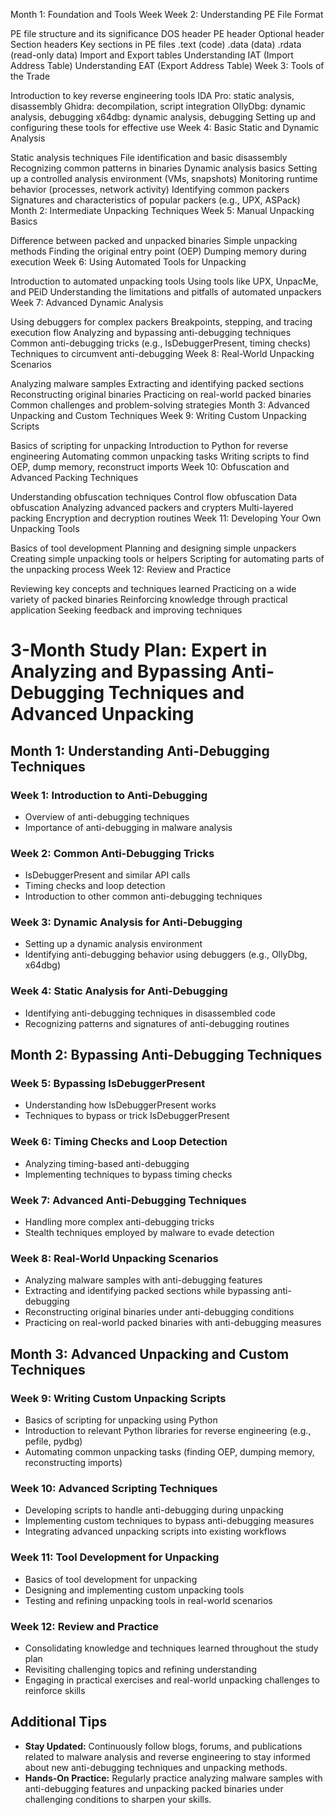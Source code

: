 Month 1: Foundation and Tools
Week 
Week 2: Understanding PE File Format

PE file structure and its significance
DOS header
PE header
Optional header
Section headers
Key sections in PE files
.text (code)
.data (data)
.rdata (read-only data)
Import and Export tables
Understanding IAT (Import Address Table)
Understanding EAT (Export Address Table)
Week 3: Tools of the Trade

Introduction to key reverse engineering tools
IDA Pro: static analysis, disassembly
Ghidra: decompilation, script integration
OllyDbg: dynamic analysis, debugging
x64dbg: dynamic analysis, debugging
Setting up and configuring these tools for effective use
Week 4: Basic Static and Dynamic Analysis

Static analysis techniques
File identification and basic disassembly
Recognizing common patterns in binaries
Dynamic analysis basics
Setting up a controlled analysis environment (VMs, snapshots)
Monitoring runtime behavior (processes, network activity)
Identifying common packers
Signatures and characteristics of popular packers (e.g., UPX, ASPack)
Month 2: Intermediate Unpacking Techniques
Week 5: Manual Unpacking Basics

Difference between packed and unpacked binaries
Simple unpacking methods
Finding the original entry point (OEP)
Dumping memory during execution
Week 6: Using Automated Tools for Unpacking

Introduction to automated unpacking tools
Using tools like UPX, UnpacMe, and PEiD
Understanding the limitations and pitfalls of automated unpackers
Week 7: Advanced Dynamic Analysis

Using debuggers for complex packers
Breakpoints, stepping, and tracing execution flow
Analyzing and bypassing anti-debugging techniques
Common anti-debugging tricks (e.g., IsDebuggerPresent, timing checks)
Techniques to circumvent anti-debugging
Week 8: Real-World Unpacking Scenarios

Analyzing malware samples
Extracting and identifying packed sections
Reconstructing original binaries
Practicing on real-world packed binaries
Common challenges and problem-solving strategies
Month 3: Advanced Unpacking and Custom Techniques
Week 9: Writing Custom Unpacking Scripts

Basics of scripting for unpacking
Introduction to Python for reverse engineering
Automating common unpacking tasks
Writing scripts to find OEP, dump memory, reconstruct imports
Week 10: Obfuscation and Advanced Packing Techniques

Understanding obfuscation techniques
Control flow obfuscation
Data obfuscation
Analyzing advanced packers and crypters
Multi-layered packing
Encryption and decryption routines
Week 11: Developing Your Own Unpacking Tools

Basics of tool development
Planning and designing simple unpackers
Creating simple unpacking tools or helpers
Scripting for automating parts of the unpacking process
Week 12: Review and Practice

Reviewing key concepts and techniques learned
Practicing on a wide variety of packed binaries
Reinforcing knowledge through practical application
Seeking feedback and improving techniques


# 3-Month Study Plan: Expert in Analyzing and Bypassing Anti-Debugging Techniques and Advanced Unpacking

## Month 1: Understanding Anti-Debugging Techniques

### Week 1: Introduction to Anti-Debugging
- Overview of anti-debugging techniques
- Importance of anti-debugging in malware analysis

### Week 2: Common Anti-Debugging Tricks
- IsDebuggerPresent and similar API calls
- Timing checks and loop detection
- Introduction to other common anti-debugging techniques

### Week 3: Dynamic Analysis for Anti-Debugging
- Setting up a dynamic analysis environment
- Identifying anti-debugging behavior using debuggers (e.g., OllyDbg, x64dbg)

### Week 4: Static Analysis for Anti-Debugging
- Identifying anti-debugging techniques in disassembled code
- Recognizing patterns and signatures of anti-debugging routines

## Month 2: Bypassing Anti-Debugging Techniques

### Week 5: Bypassing IsDebuggerPresent
- Understanding how IsDebuggerPresent works
- Techniques to bypass or trick IsDebuggerPresent

### Week 6: Timing Checks and Loop Detection
- Analyzing timing-based anti-debugging
- Implementing techniques to bypass timing checks

### Week 7: Advanced Anti-Debugging Techniques
- Handling more complex anti-debugging tricks
- Stealth techniques employed by malware to evade detection

### Week 8: Real-World Unpacking Scenarios
- Analyzing malware samples with anti-debugging features
- Extracting and identifying packed sections while bypassing anti-debugging
- Reconstructing original binaries under anti-debugging conditions
- Practicing on real-world packed binaries with anti-debugging measures

## Month 3: Advanced Unpacking and Custom Techniques

### Week 9: Writing Custom Unpacking Scripts
- Basics of scripting for unpacking using Python
- Introduction to relevant Python libraries for reverse engineering (e.g., pefile, pydbg)
- Automating common unpacking tasks (finding OEP, dumping memory, reconstructing imports)

### Week 10: Advanced Scripting Techniques
- Developing scripts to handle anti-debugging during unpacking
- Implementing custom techniques to bypass anti-debugging measures
- Integrating advanced unpacking scripts into existing workflows

### Week 11: Tool Development for Unpacking
- Basics of tool development for unpacking
- Designing and implementing custom unpacking tools
- Testing and refining unpacking tools in real-world scenarios

### Week 12: Review and Practice
- Consolidating knowledge and techniques learned throughout the study plan
- Revisiting challenging topics and refining understanding
- Engaging in practical exercises and real-world unpacking challenges to reinforce skills

## Additional Tips
- **Stay Updated:** Continuously follow blogs, forums, and publications related to malware analysis and reverse engineering to stay informed about new anti-debugging techniques and unpacking methods.
- **Hands-On Practice:** Regularly practice analyzing malware samples with anti-debugging features and unpacking packed binaries under challenging conditions to sharpen your skills.
